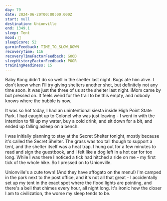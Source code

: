```yaml
---
day: 79
date: 2024-06-20T00:00:00.000Z
start: null
destination: Unionville
end: 1349.1
sleep: Tent
mood: 🙂
sleepScore: 52
garminFeedback: TIME_TO_SLOW_DOWN
recoveryTime: 116
recoveryTimeFactorFeedback: GOOD
sleepHistoryFactorFeedback: POOR
trainingReadiness: 15
---
```

Baby Kong didn't do so well in the shelter last night. Bugs ate him alive. I don't know when I'll try giving shelters another shot, but definitely not any time soon. It was just the three of us at the shelter last night. iMom came by but pressed on. It feels weird for the trail to be this empty, and nobody knows where the bubble is now.

It was so hot today, I had an unintentional siesta inside High Point State Park. I had caught up to Colonel who was just leaving - I went in with the intention to fill up my water, buy a cold drink, and sit down for a bit, and ended up falling asleep on a bench.

I was initially planning to stay at the Secret Shelter tonight, mostly because it's called the Secret Shelter. The grass was too tall though to support a tent, and the shelter itself was a heat trap. I hung out for a few minutes to read and sign the guestbook, and I felt like a dog left in a hot car for too long. While I was there I noticed a tick had hitched a ride on me - my first tick of the whole hike. So I pressed on to Unionville.

Unionville's a cute town! (And they have affogato on the menu!) I'm camped in the park next to the post office, and it's not all that great - I accidentally set up my tent in the exact spot where the flood lights are pointing, and there's a bell that chimes every hour, all night long. It's ironic how the closer I am to civilization, the worse my sleep tends to be.
